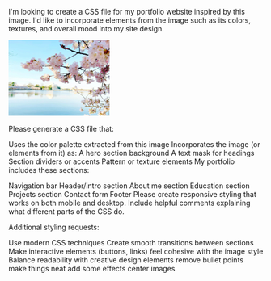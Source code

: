 I'm looking to create a CSS file for my portfolio website inspired by this image. I'd like to incorporate elements from the image such as its colors, textures, and overall mood into my site design.

<img src="sakura-tree.webp" width="200">

Please generate a CSS file that:

Uses the color palette extracted from this image
Incorporates the image (or elements from it) as:
A hero section background
A text mask for headings
Section dividers or accents
Pattern or texture elements
My portfolio includes these sections:

Navigation bar
Header/intro section
About me section
Education section
Projects section
Contact form
Footer
Please create responsive styling that works on both mobile and desktop. Include helpful comments explaining what different parts of the CSS do.

Additional styling requests:

Use modern CSS techniques
Create smooth transitions between sections
Make interactive elements (buttons, links) feel cohesive with the image style
Balance readability with creative design elements
remove bullet points
make things neat
add some effects
center images